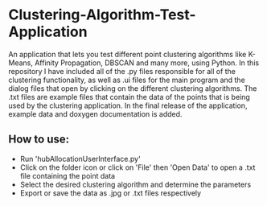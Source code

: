# Clustering-Algorithm-Test-Application
An application that lets you test different point clustering algorithms like K-Means, Affinity Propagation, DBSCAN and many more, using Python.
In this repository I have included all of the .py files responsible for all of the clustering functionality, as well as .ui files for the main program and the dialog files that open by clicking on the different clustering algorithms.
The .txt files are example files that contain the data of the points that is being used by the clustering application.
In the final release of the application, example data and doxygen documentation is added.

## How to use:
- Run 'hubAllocationUserInterface.py'
- Click on the folder icon or click on 'File' then 'Open Data' to open a .txt file containing the point data
- Select the desired clustering algorithm and determine the parameters
- Export or save the data as .jpg or .txt files respectively
